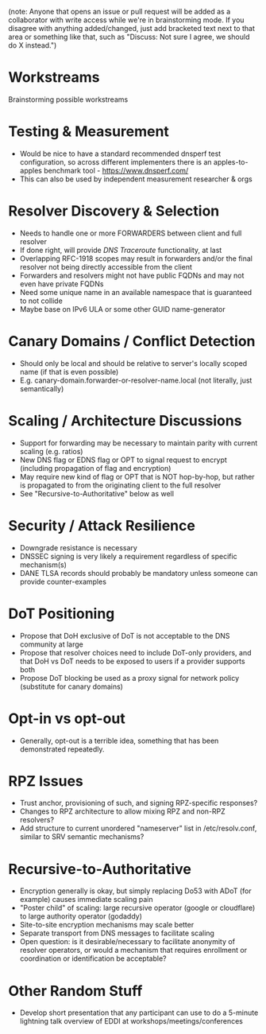 (note: Anyone that opens an issue or pull request will be added as a collaborator with write access while we're in brainstorming mode. If you disagree with anything added/changed, just add bracketed text next to that area or something like that, such as "Discuss: Not sure I agree, we should do X instead.")


# Workstreams
Brainstorming possible workstreams


# Testing & Measurement
- Would be nice to have a standard recommended dnsperf test configuration, so across different implementers there is an apples-to-apples benchmark tool - https://www.dnsperf.com/
- This can also be used by independent measurement researcher & orgs

# Resolver Discovery & Selection
- Needs to handle one or more FORWARDERS between client and full resolver
- If done right, will provide _DNS Traceroute_ functionality, at last
- Overlapping RFC-1918 scopes may result in forwarders and/or the final resolver not being directly accessible from the client
- Forwarders and resolvers might not have public FQDNs and may not even have private FQDNs
- Need some unique name in an available namespace that is guaranteed to not collide
- Maybe base on IPv6 ULA or some other GUID name-generator

# Canary Domains / Conflict Detection
- Should only be local and should be relative to server's locally scoped name (if that is even possible)
- E.g. canary-domain.forwarder-or-resolver-name.local (not literally, just semantically)

# Scaling / Architecture Discussions
- Support for forwarding may be necessary to maintain parity with current scaling (e.g. ratios)
- New DNS flag or EDNS flag or OPT to signal request to encrypt (including propagation of flag and encryption)
- May require new kind of flag or OPT that is NOT hop-by-hop, but rather is propagated to from the originating client to the full resolver
- See "Recursive-to-Authoritative" below as well

# Security / Attack Resilience
- Downgrade resistance is necessary
- DNSSEC signing is very likely a requirement regardless of specific mechanism(s)
- DANE TLSA records should probably be mandatory unless someone can provide counter-examples

# DoT Positioning
- Propose that DoH exclusive of DoT is not acceptable to the DNS community at large
- Propose that resolver choices need to include DoT-only providers, and that DoH vs DoT needs to be exposed to users if a provider supports both
- Propose DoT blocking be used as a proxy signal for network policy (substitute for canary domains)

# Opt-in vs opt-out
- Generally, opt-out is a terrible idea, something that has been demonstrated repeatedly.

# RPZ Issues
- Trust anchor, provisioning of such, and signing RPZ-specific responses?
- Changes to RPZ architecture to allow mixing RPZ and non-RPZ resolvers?
- Add structure to current unordered "nameserver" list in /etc/resolv.conf, similar to SRV semantic mechanisms?

# Recursive-to-Authoritative
- Encryption generally is okay, but simply replacing Do53 with ADoT (for example) causes immediate scaling pain
- "Poster child" of scaling: large recursive operator (google or cloudflare) to large authority operator (godaddy)
- Site-to-site encryption mechanisms may scale better
- Separate transport from DNS messages to facilitate scaling
- Open question: is it desirable/necessary to facilitate anonymity of resolver operators, or would a mechanism that requires enrollment or coordination or identification be acceptable?

# Other Random Stuff
- Develop short presentation that any participant can use to do a 5-minute lightning talk overview of EDDI at workshops/meetings/conferences
